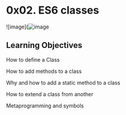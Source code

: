 # 0x02. ES6 classes
![image](![image](https://github.com/user-attachments/assets/eff30600-a188-4b25-912b-1dd643d01584)

## Learning Objectives

How to define a Class

How to add methods to a class

Why and how to add a static method to a class

How to extend a class from another

Metaprogramming and symbols
